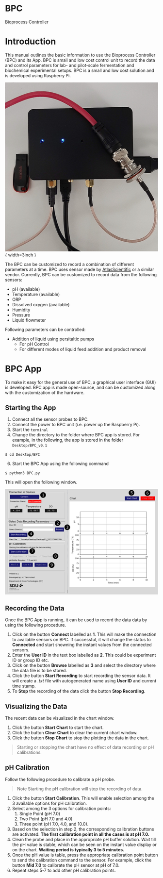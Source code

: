 # BPC
Bioprocess Controller

# Introduction 
This manual outlines the basic information to use the Bioprocess Controller (BPC) and its App. BPC is small and low cost control unit to record the data and control parameters for lab- and pilot-scale fermentation and biochemical experimental setups. BPC is a small and low cost solution and is developed using Raspberry Pi.

![Bioprocess controller (BPC) next to USB stick.](./Manual/BPC2.png){ width=3inch }

The BPC can be customized to record a combination of different parameters at a time. BPC uses sensor made by [AtlasScientific](<https://atlas-scientific.com/>) or a similar vendor. Currently, BPC can be customized to record data from the following sensors:

- pH (available)
- Temperature (available)
- ORP
- Dissolved oxygen (available)
- Humidity
- Pressure
- Liquid flowmeter

Following parameters can be controlled:

- Addition of liquid using persitaltic pumps
	- For pH Control
	- For different modes of liquid feed addition and product removal

# BPC App
To make it easy for the general use of BPC, a graphical user interface (GUI) is developed. BPC app is made open-source, and can be customized along with the customization of the hardware.

## Starting the App
1. Connect all the sensor probes to BPC.
2. Connect the power to BPC unit (i.e. power up the Raspberry Pi).
3. Start the `terminal` 
5. Change the directory to the folder where BPC app is stored. For example, in the following, the app is stored in the folder `Desktop/BPC_v0.1`
 ```shell
$ cd Desktop/BPC
```
6. Start the BPC App using the following command
```shell
$ python3 BPC.py
```

This will open the following window.

![Graphical user interface of the BPC App](./Manual/BPC_App.png)

## Recording the Data

Once the BPC App is running, it can be used to record the data data by using the following procedure.

1. Click on the button **Connect** labelled as **1**. This will make the connection to available sensors on BPC. If successful, it will change the status to **Connected** and start showning the instant values from the connected sensors.
2. Enter the **User ID** in the text box labelled as **2**. This could be experiment ID or group ID etc.
3. Click on the button **Browse** labelled as **3** and select the directory where the data file is to be stored.
4. Click the button **Start Recording** to start recording the sensor data. It will create a *.txt* file with autogenerated name using **User ID** and current time stamp.
5. To **Stop** the recording of the data click the button **Stop Recording**.

## Visualizing the Data
The recent data can be visualized in the chart window. 
1. Click the button **Start Chart** to start the chart.
2. Click the button **Clear Chart** to clear the current chart window.
3. Click the button **Stop Chart** to stop the plotting the data in the chart.

> Starting or stopping the chart have no effect of data recording or pH calibrations.

## pH Calibration
Follow the following procedure to calibrate a pH probe.

> Note Starting the pH calibration will stop the recording of data.

1. Click the button **Start Calibration**. This will enable selection among the 3 available options for pH calibration.
2. Select among the 3 options for calibration points:
	1. Single Point (pH 7.0)
	2. Two Point (pH 7.0 and 4.0)
	3. Three point (pH 7.0, 4.0, and 10.0).
3. Based on the selection in step 2, the corresponding calibration buttons are activated. **The first calibration point in all the cases is at pH 7.0.**
4. Clean the probe and place in the appropriate pH buffer solution. Wait till the pH value is stable, which can be seen on the instant value display or on the chart.  **Waiting period is typically 3 to 5 minutes.** 
5. Once the pH value is table, press the appropriate calibration point button to send the calibration command to the sensor. For example, click the button **Mid 7.0** to calibrate the pH sensor at pH of 7.0.
6. Repeat steps 5-7 to add other pH calibration points.

